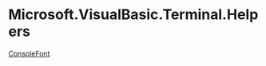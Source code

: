 ﻿
# Microsoft.VisualBasic.Terminal.Helpers

[ConsoleFont](T-Microsoft.VisualBasic.Terminal.Helpers.ConsoleFont.md)

